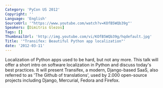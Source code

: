 ```yaml
---
Category: 'PyCon US 2012'
Copyright: ''
Language: 'English'
SourceUrl: '"https://www.youtube.com/watch?v=KOfB5WQb39g"'
Speakers: [Dimitris Glezos]
Tags: []
ThumbnailUrl: 'http://img.youtube.com/vi/KOfB5WQb39g/hqdefault.jpg'
Title: '"Transifex: Beautiful Python app localization"'
date: '2012-03-11'
---
```

Localization of Python apps used to be hard, but not any more. This talk will
offer a short intro on software localization in Python and discuss today's
best practices. It will present Transifex, a modern, Django-based SaaS, also
referred to as 'The Github of translations', used by 2.000 open-source
projects including Django, Mercurial, Fedora and Firefox.

